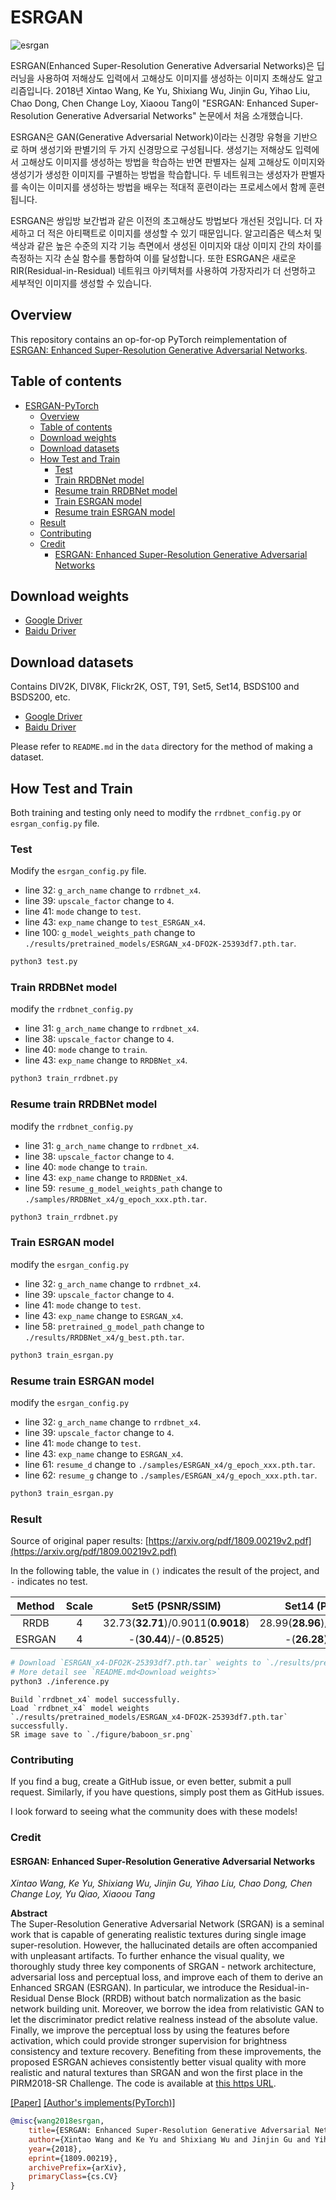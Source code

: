# ESRGAN

![esrgan](https://user-images.githubusercontent.com/106899647/219945608-25b1905f-1698-4bfe-8b8d-abca0514bb98.jpg)


ESRGAN(Enhanced Super-Resolution Generative Adversarial Networks)은 딥 러닝을 사용하여 저해상도 입력에서 고해상도 이미지를 생성하는 이미지 초해상도 알고리즘입니다. 2018년 Xintao Wang, Ke Yu, Shixiang Wu, Jinjin Gu, Yihao Liu, Chao Dong, Chen Change Loy, Xiaoou Tang이 "ESRGAN: Enhanced Super-Resolution Generative Adversarial Networks" 논문에서 처음 소개했습니다.

ESRGAN은 GAN(Generative Adversarial Network)이라는 신경망 유형을 기반으로 하며 생성기와 판별기의 두 가지 신경망으로 구성됩니다. 생성기는 저해상도 입력에서 고해상도 이미지를 생성하는 방법을 학습하는 반면 판별자는 실제 고해상도 이미지와 생성기가 생성한 이미지를 구별하는 방법을 학습합니다. 두 네트워크는 생성자가 판별자를 속이는 이미지를 생성하는 방법을 배우는 적대적 훈련이라는 프로세스에서 함께 훈련됩니다.

ESRGAN은 쌍입방 보간법과 같은 이전의 초고해상도 방법보다 개선된 것입니다. 더 자세하고 더 적은 아티팩트로 이미지를 생성할 수 있기 때문입니다. 알고리즘은 텍스처 및 색상과 같은 높은 수준의 지각 기능 측면에서 생성된 이미지와 대상 이미지 간의 차이를 측정하는 지각 손실 함수를 통합하여 이를 달성합니다. 또한 ESRGAN은 새로운 RIR(Residual-in-Residual) 네트워크 아키텍처를 사용하여 가장자리가 더 선명하고 세부적인 이미지를 생성할 수 있습니다.

## Overview

This repository contains an op-for-op PyTorch reimplementation of [ESRGAN: Enhanced Super-Resolution Generative Adversarial Networks](https://arxiv.org/abs/1809.00219v2).

## Table of contents

- [ESRGAN-PyTorch](#esrgan-pytorch)
    - [Overview](#overview)
    - [Table of contents](#table-of-contents)
    - [Download weights](#download-weights)
    - [Download datasets](#download-datasets)
    - [How Test and Train](#how-test-and-train)
        - [Test](#test)
        - [Train RRDBNet model](#train-rrdbnet-model)
        - [Resume train RRDBNet model](#resume-train-rrdbnet-model)
        - [Train ESRGAN model](#train-esrgan-model)
        - [Resume train ESRGAN model](#resume-train-esrgan-model)
    - [Result](#result)
    - [Contributing](#contributing)
    - [Credit](#credit)
        - [ESRGAN: Enhanced Super-Resolution Generative Adversarial Networks](#esrgan-enhanced-super-resolution-generative-adversarial-networks)

## Download weights

- [Google Driver](https://drive.google.com/drive/folders/17ju2HN7Y6pyPK2CC_AqnAfTOe9_3hCQ8?usp=sharing)
- [Baidu Driver](https://pan.baidu.com/s/1yNs4rqIb004-NKEdKBJtYg?pwd=llot)

## Download datasets

Contains DIV2K, DIV8K, Flickr2K, OST, T91, Set5, Set14, BSDS100 and BSDS200, etc.

- [Google Driver](https://drive.google.com/drive/folders/1A6lzGeQrFMxPqJehK9s37ce-tPDj20mD?usp=sharing)
- [Baidu Driver](https://pan.baidu.com/s/1o-8Ty_7q6DiS3ykLU09IVg?pwd=llot)

Please refer to `README.md` in the `data` directory for the method of making a dataset.

## How Test and Train

Both training and testing only need to modify the `rrdbnet_config.py` or `esrgan_config.py` file.

### Test

Modify the `esrgan_config.py` file.

- line 32: `g_arch_name` change to `rrdbnet_x4`.
- line 39: `upscale_factor` change to `4`.
- line 41: `mode` change to `test`.
- line 43: `exp_name` change to `test_ESRGAN_x4`.
- line 100: `g_model_weights_path` change to `./results/pretrained_models/ESRGAN_x4-DFO2K-25393df7.pth.tar`.

```bash
python3 test.py
```

### Train RRDBNet model

modify the `rrdbnet_config.py`

- line 31: `g_arch_name` change to `rrdbnet_x4`.
- line 38: `upscale_factor` change to `4`.
- line 40: `mode` change to `train`.
- line 43: `exp_name` change to `RRDBNet_x4`.

```bash
python3 train_rrdbnet.py
```

### Resume train RRDBNet model

modify the `rrdbnet_config.py`

- line 31: `g_arch_name` change to `rrdbnet_x4`.
- line 38: `upscale_factor` change to `4`.
- line 40: `mode` change to `train`.
- line 43: `exp_name` change to `RRDBNet_x4`.
- line 59: `resume_g_model_weights_path` change to `./samples/RRDBNet_x4/g_epoch_xxx.pth.tar`.

```bash
python3 train_rrdbnet.py
```

### Train ESRGAN model

modify the `esrgan_config.py`

- line 32: `g_arch_name` change to `rrdbnet_x4`.
- line 39: `upscale_factor` change to `4`.
- line 41: `mode` change to `test`.
- line 43: `exp_name` change to `ESRGAN_x4`.
- line 58: `pretrained_g_model_path` change to `./results/RRDBNet_x4/g_best.pth.tar`.

```bash
python3 train_esrgan.py
```

### Resume train ESRGAN model

modify the `esrgan_config.py`

- line 32: `g_arch_name` change to `rrdbnet_x4`.
- line 39: `upscale_factor` change to `4`.
- line 41: `mode` change to `test`.
- line 43: `exp_name` change to `ESRGAN_x4`.
- line 61: `resume_d` change to `./samples/ESRGAN_x4/g_epoch_xxx.pth.tar`.
- line 62: `resume_g` change to `./samples/ESRGAN_x4/g_epoch_xxx.pth.tar`.

```bash
python3 train_esrgan.py
```

### Result

Source of original paper results: [https://arxiv.org/pdf/1809.00219v2.pdf](https://arxiv.org/pdf/1809.00219v2.pdf)

In the following table, the value in `()` indicates the result of the project, and `-` indicates no test.

| Method | Scale |          Set5 (PSNR/SSIM)           |          Set14 (PSNR/SSIM)          |         BSD100 (PSNR/SSIM)          |        Urban100 (PSNR/SSIM)         |        Manga109 (PSNR/SSIM)         |
|:------:|:-----:|:-----------------------------------:|:-----------------------------------:|:-----------------------------------:|:-----------------------------------:|:-----------------------------------:|
|  RRDB  |   4   | 32.73(**32.71**)/0.9011(**0.9018**) | 28.99(**28.96**)/0.7917(**0.7917**) | 27.85(**27.85**)/0.7455(**0.7473**) | 27.03(**27.03**)/0.8153(**0.8156**) | 31.66(**31.60**)/0.9196(**0.9195**) |
| ESRGAN |   4   |     -(**30.44**)/-(**0.8525**)      |     -(**26.28**)/-(**0.6994**)      |     -(**25.33**)/-(**0.6534**)      |     -(**24.36**)/-(**0.7341**)      |     -(**29.42**)/-(**0.8597**)      |

```bash
# Download `ESRGAN_x4-DFO2K-25393df7.pth.tar` weights to `./results/pretrained_models`
# More detail see `README.md<Download weights>`
python3 ./inference.py
```



```text
Build `rrdbnet_x4` model successfully.
Load `rrdbnet_x4` model weights `./results/pretrained_models/ESRGAN_x4-DFO2K-25393df7.pth.tar` successfully.
SR image save to `./figure/baboon_sr.png`
```

### Contributing

If you find a bug, create a GitHub issue, or even better, submit a pull request. Similarly, if you have questions, simply post them as GitHub issues.

I look forward to seeing what the community does with these models!

### Credit

#### ESRGAN: Enhanced Super-Resolution Generative Adversarial Networks

_Xintao Wang, Ke Yu, Shixiang Wu, Jinjin Gu, Yihao Liu, Chao Dong, Chen Change Loy, Yu Qiao, Xiaoou Tang_ <br>

**Abstract** <br>
The Super-Resolution Generative Adversarial Network (SRGAN) is a seminal work that is capable of generating realistic textures during single image
super-resolution. However, the hallucinated details are often accompanied with unpleasant artifacts. To further enhance the visual quality, we
thoroughly study three key components of SRGAN - network architecture, adversarial loss and perceptual loss, and improve each of them to derive an
Enhanced SRGAN (ESRGAN). In particular, we introduce the Residual-in-Residual Dense Block (RRDB) without batch normalization as the basic network
building unit. Moreover, we borrow the idea from relativistic GAN to let the discriminator predict relative realness instead of the absolute value.
Finally, we improve the perceptual loss by using the features before activation, which could provide stronger supervision for brightness consistency
and texture recovery. Benefiting from these improvements, the proposed ESRGAN achieves consistently better visual quality with more realistic and
natural textures than SRGAN and won the first place in the PIRM2018-SR Challenge. The code is available
at [this https URL](https://github.com/xinntao/ESRGAN).

[[Paper]](https://arxiv.org/pdf/1809.00219v2.pdf) [[Author's implements(PyTorch)]](https://github.com/xinntao/ESRGAN)

```bibtex
@misc{wang2018esrgan,
    title={ESRGAN: Enhanced Super-Resolution Generative Adversarial Networks},
    author={Xintao Wang and Ke Yu and Shixiang Wu and Jinjin Gu and Yihao Liu and Chao Dong and Chen Change Loy and Yu Qiao and Xiaoou Tang},
    year={2018},
    eprint={1809.00219},
    archivePrefix={arXiv},
    primaryClass={cs.CV}
}
```
